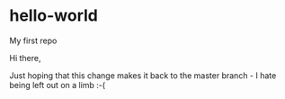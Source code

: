 # hello-world
My first repo

Hi there,

Just hoping that this change makes it back to the master branch - I hate being left out on a limb :-(
